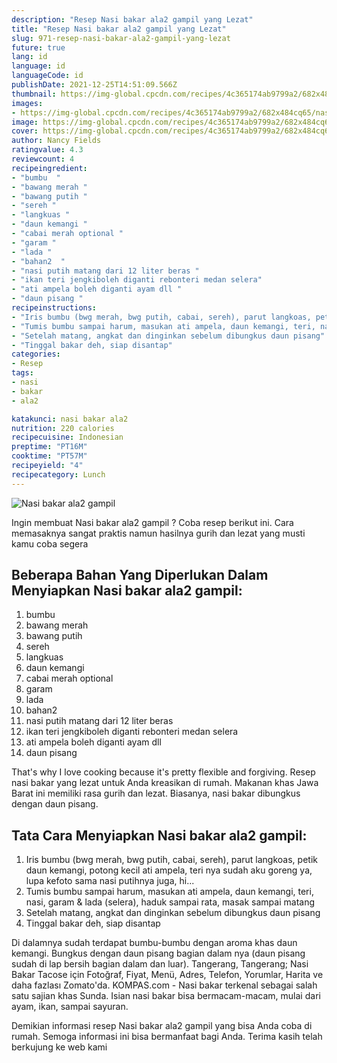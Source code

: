 ```yaml
---
description: "Resep Nasi bakar ala2 gampil yang Lezat"
title: "Resep Nasi bakar ala2 gampil yang Lezat"
slug: 971-resep-nasi-bakar-ala2-gampil-yang-lezat
future: true
lang: id
language: id
languageCode: id
publishDate: 2021-12-25T14:51:09.566Z 
thumbnail: https://img-global.cpcdn.com/recipes/4c365174ab9799a2/682x484cq65/nasi-bakar-ala2-gampil-foto-resep-utama.png
images:
- https://img-global.cpcdn.com/recipes/4c365174ab9799a2/682x484cq65/nasi-bakar-ala2-gampil-foto-resep-utama.png
image: https://img-global.cpcdn.com/recipes/4c365174ab9799a2/682x484cq65/nasi-bakar-ala2-gampil-foto-resep-utama.png
cover: https://img-global.cpcdn.com/recipes/4c365174ab9799a2/682x484cq65/nasi-bakar-ala2-gampil-foto-resep-utama.png
author: Nancy Fields
ratingvalue: 4.3
reviewcount: 4
recipeingredient:
- "bumbu  "
- "bawang merah "
- "bawang putih "
- "sereh "
- "langkuas "
- "daun kemangi "
- "cabai merah optional "
- "garam "
- "lada "
- "bahan2  "
- "nasi putih matang dari 12 liter beras "
- "ikan teri jengkiboleh diganti rebonteri medan selera"
- "ati ampela boleh diganti ayam dll "
- "daun pisang "
recipeinstructions:
- "Iris bumbu (bwg merah, bwg putih, cabai, sereh), parut langkoas, petik daun kemangi, potong kecil ati ampela, teri nya sudah aku goreng ya, lupa kefoto sama nasi putihnya juga, hi..."
- "Tumis bumbu sampai harum, masukan ati ampela, daun kemangi, teri, nasi, garam &amp; lada (selera), haduk sampai rata, masak sampai matang"
- "Setelah matang, angkat dan dinginkan sebelum dibungkus daun pisang"
- "Tinggal bakar deh, siap disantap"
categories:
- Resep
tags:
- nasi
- bakar
- ala2

katakunci: nasi bakar ala2 
nutrition: 220 calories
recipecuisine: Indonesian
preptime: "PT16M"
cooktime: "PT57M"
recipeyield: "4"
recipecategory: Lunch
---
```



![Nasi bakar ala2 gampil](https://img-global.cpcdn.com/recipes/4c365174ab9799a2/682x484cq65/nasi-bakar-ala2-gampil-foto-resep-utama.png)

Ingin membuat Nasi bakar ala2 gampil ? Coba resep berikut ini. Cara memasaknya sangat praktis namun hasilnya gurih dan lezat yang musti kamu coba segera

<!--inarticleads1-->

## Beberapa Bahan Yang Diperlukan Dalam Menyiapkan Nasi bakar ala2 gampil:

1. bumbu  
1. bawang merah 
1. bawang putih 
1. sereh 
1. langkuas 
1. daun kemangi 
1. cabai merah optional 
1. garam 
1. lada 
1. bahan2  
1. nasi putih matang dari 12 liter beras 
1. ikan teri jengkiboleh diganti rebonteri medan selera
1. ati ampela boleh diganti ayam dll 
1. daun pisang 

That&#39;s why I love cooking because it&#39;s pretty flexible and forgiving. Resep nasi bakar yang lezat untuk Anda kreasikan di rumah. Makanan khas Jawa Barat ini memiliki rasa gurih dan lezat. Biasanya, nasi bakar dibungkus dengan daun pisang. 

<!--inarticleads2-->

## Tata Cara Menyiapkan Nasi bakar ala2 gampil:

1. Iris bumbu (bwg merah, bwg putih, cabai, sereh), parut langkoas, petik daun kemangi, potong kecil ati ampela, teri nya sudah aku goreng ya, lupa kefoto sama nasi putihnya juga, hi...
1. Tumis bumbu sampai harum, masukan ati ampela, daun kemangi, teri, nasi, garam &amp; lada (selera), haduk sampai rata, masak sampai matang
1. Setelah matang, angkat dan dinginkan sebelum dibungkus daun pisang
1. Tinggal bakar deh, siap disantap


Di dalamnya sudah terdapat bumbu-bumbu dengan aroma khas daun kemangi. Bungkus dengan daun pisang bagian dalam nya (daun pisang sudah di lap bersih bagian dalam dan luar). Tangerang, Tangerang; Nasi Bakar Tacose için Fotoğraf, Fiyat, Menü, Adres, Telefon, Yorumlar, Harita ve daha fazlası Zomato&#39;da. KOMPAS.com - Nasi bakar terkenal sebagai salah satu sajian khas Sunda. Isian nasi bakar bisa bermacam-macam, mulai dari ayam, ikan, sampai sayuran. 

Demikian informasi  resep Nasi bakar ala2 gampil   yang bisa Anda coba di rumah. Semoga informasi ini bisa bermanfaat bagi Anda. Terima kasih telah berkujung ke web kami
